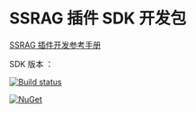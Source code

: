 ﻿# SSRAG 插件 SDK 开发包

[SSRAG 插件开发参考手册](https://ssrag.com/docs/plugin/)

SDK 版本 ：

[![Build status](https://ci.appveyor.com/api/projects/status/dv89ciqao5u9fjgv/branch/master?svg=true)](https://ci.appveyor.com/project/starlying/siteserver-plugin/branch/master)

[![NuGet](https://img.shields.io/nuget/v/SSRAG.svg)](https://www.nuget.org/packages/SSRAG)
